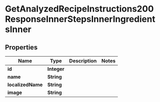 

# GetAnalyzedRecipeInstructions200ResponseInnerStepsInnerIngredientsInner

## Properties

Name | Type | Description | Notes
------------ | ------------- | ------------- | -------------
**id** | **Integer** |  | 
**name** | **String** |  | 
**localizedName** | **String** |  | 
**image** | **String** |  | 




